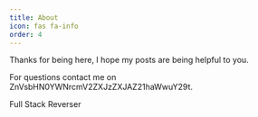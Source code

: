 ```yaml
---
title: About
icon: fas fa-info
order: 4
---
```


Thanks for being here, I hope my posts are being helpful to you.

For questions contact me on ZnVsbHN0YWNrcmV2ZXJzZXJAZ21haWwuY29t.

Full Stack Reverser
